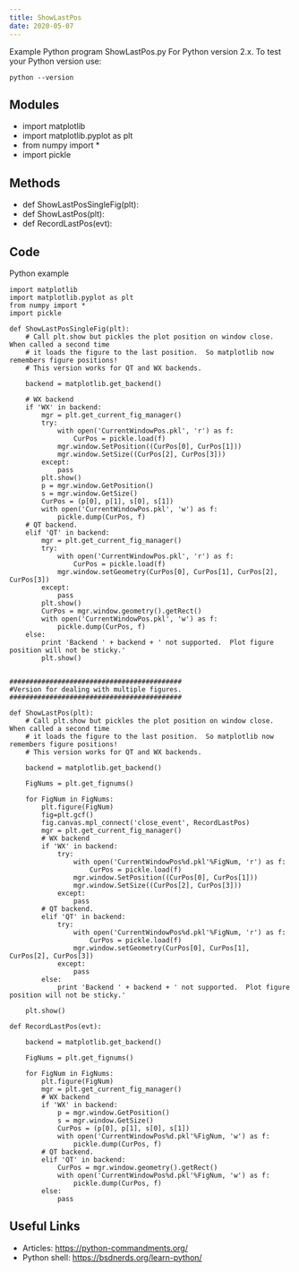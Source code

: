 ```yaml
---
title: ShowLastPos
date: 2020-05-07
---
```

Example Python program ShowLastPos.py
For Python version 2.x.
To test your Python version use:

    python --version

## Modules

* import matplotlib
* import matplotlib.pyplot as plt
* from numpy import *
* import pickle

## Methods

* def ShowLastPosSingleFig(plt):
* def ShowLastPos(plt):
* def RecordLastPos(evt):

## Code

Python example

    import matplotlib
    import matplotlib.pyplot as plt
    from numpy import *
    import pickle
    
    def ShowLastPosSingleFig(plt):
        # Call plt.show but pickles the plot position on window close.  When called a second time
        # it loads the figure to the last position.  So matplotlib now remembers figure positions!
        # This version works for QT and WX backends.
    
        backend = matplotlib.get_backend()
    
        # WX backend
        if 'WX' in backend:
            mgr = plt.get_current_fig_manager()
            try:
                with open('CurrentWindowPos.pkl', 'r') as f:
                    CurPos = pickle.load(f)
                mgr.window.SetPosition((CurPos[0], CurPos[1]))
                mgr.window.SetSize((CurPos[2], CurPos[3]))
            except:
                pass
            plt.show()
            p = mgr.window.GetPosition()
            s = mgr.window.GetSize()
            CurPos = (p[0], p[1], s[0], s[1])
            with open('CurrentWindowPos.pkl', 'w') as f:
                pickle.dump(CurPos, f)
        # QT backend.
        elif 'QT' in backend:
            mgr = plt.get_current_fig_manager()
            try:
                with open('CurrentWindowPos.pkl', 'r') as f:
                    CurPos = pickle.load(f)
                mgr.window.setGeometry(CurPos[0], CurPos[1], CurPos[2], CurPos[3])
            except:
                pass
            plt.show()
            CurPos = mgr.window.geometry().getRect()
            with open('CurrentWindowPos.pkl', 'w') as f:
                pickle.dump(CurPos, f)
        else:
            print 'Backend ' + backend + ' not supported.  Plot figure position will not be sticky.'
            plt.show()
    
    
    ###########################################
    #Version for dealing with multiple figures.
    ###########################################
    
    def ShowLastPos(plt):
        # Call plt.show but pickles the plot position on window close.  When called a second time
        # it loads the figure to the last position.  So matplotlib now remembers figure positions!
        # This version works for QT and WX backends.
    
        backend = matplotlib.get_backend()
    
        FigNums = plt.get_fignums()
    
        for FigNum in FigNums:
            plt.figure(FigNum)
            fig=plt.gcf()
            fig.canvas.mpl_connect('close_event', RecordLastPos)
            mgr = plt.get_current_fig_manager()
            # WX backend
            if 'WX' in backend:
                try:
                    with open('CurrentWindowPos%d.pkl'%FigNum, 'r') as f:
                        CurPos = pickle.load(f)
                    mgr.window.SetPosition((CurPos[0], CurPos[1]))
                    mgr.window.SetSize((CurPos[2], CurPos[3]))
                except:
                    pass
            # QT backend.
            elif 'QT' in backend:
                try:
                    with open('CurrentWindowPos%d.pkl'%FigNum, 'r') as f:
                        CurPos = pickle.load(f)
                    mgr.window.setGeometry(CurPos[0], CurPos[1], CurPos[2], CurPos[3])
                except:
                    pass
            else:
                print 'Backend ' + backend + ' not supported.  Plot figure position will not be sticky.'
    
        plt.show()
    
    def RecordLastPos(evt):
    
        backend = matplotlib.get_backend()
    
        FigNums = plt.get_fignums()
    
        for FigNum in FigNums:
            plt.figure(FigNum)
            mgr = plt.get_current_fig_manager()
            # WX backend
            if 'WX' in backend:
                p = mgr.window.GetPosition()
                s = mgr.window.GetSize()
                CurPos = (p[0], p[1], s[0], s[1])
                with open('CurrentWindowPos%d.pkl'%FigNum, 'w') as f:
                    pickle.dump(CurPos, f)
            # QT backend.
            elif 'QT' in backend:
                CurPos = mgr.window.geometry().getRect()
                with open('CurrentWindowPos%d.pkl'%FigNum, 'w') as f:
                    pickle.dump(CurPos, f)
            else:
                pass
    

## Useful Links

- Articles: https://python-commandments.org/
- Python shell: https://bsdnerds.org/learn-python/
